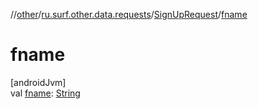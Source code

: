 //[other](../../../index.md)/[ru.surf.other.data.requests](../index.md)/[SignUpRequest](index.md)/[fname](fname.md)

# fname

[androidJvm]\
val [fname](fname.md): [String](https://kotlinlang.org/api/latest/jvm/stdlib/kotlin/-string/index.html)
